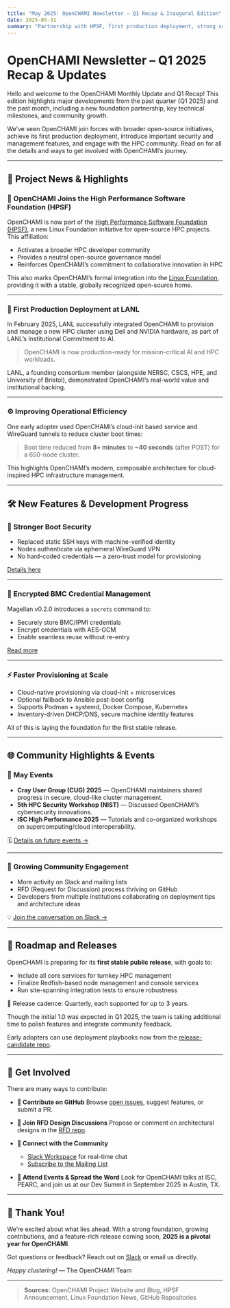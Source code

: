 ```yaml
---
title: "May 2025: OpenCHAMI Newsletter – Q1 Recap & Inaugural Edition"
date: 2025-05-31
summary: "Partnership with HPSF, first production deployment, strong security features, and growing community engagement."
---
```


# OpenCHAMI Newsletter – Q1 2025 Recap & Updates

Hello and welcome to the OpenCHAMI Monthly Update and Q1 Recap! This edition highlights major developments from the past quarter (Q1 2025) and the past month, including a new foundation partnership, key technical milestones, and community growth.

We’ve seen OpenCHAMI join forces with broader open-source initiatives, achieve its first production deployment, introduce important security and management features, and engage with the HPC community. Read on for all the details and ways to get involved with OpenCHAMI’s journey.

---

## 🚀 Project News & Highlights

### 🤝 OpenCHAMI Joins the High Performance Software Foundation (HPSF)

OpenCHAMI is now part of the [High Performance Software Foundation (HPSF)](https://hpsf.io), a new Linux Foundation initiative for open-source HPC projects. This affiliation:

- Activates a broader HPC developer community
- Provides a neutral open-source governance model
- Reinforces OpenCHAMI’s commitment to collaborative innovation in HPC

This also marks OpenCHAMI’s formal integration into the [Linux Foundation](https://www.linuxfoundation.org/), providing it with a stable, globally recognized open-source home.

---

### 🧪 First Production Deployment at LANL

In February 2025, LANL successfully integrated OpenCHAMI to provision and manage a new HPC cluster using Dell and NVIDIA hardware, as part of LANL’s Institutional Commitment to AI.

> OpenCHAMI is now production-ready for mission-critical AI and HPC workloads.

LANL, a founding consortium member (alongside NERSC, CSCS, HPE, and University of Bristol), demonstrated OpenCHAMI’s real-world value and institutional backing.

---

### ⚙️ Improving Operational Efficiency

One early adopter used OpenCHAMI’s cloud-init based service and WireGuard tunnels to reduce cluster boot times:

> Boot time reduced from **8+ minutes** to **~40 seconds** (after POST) for a 650-node cluster.

This highlights OpenCHAMI’s modern, composable architecture for cloud-inspired HPC infrastructure management.

---

## 🛠️ New Features & Development Progress

### 🔐 Stronger Boot Security

- Replaced static SSH keys with machine-verified identity
- Nodes authenticate via ephemeral WireGuard VPN
- No hard-coded credentials — a zero-trust model for provisioning

[Details here](https://github.com/OpenCHAMI/magellan/issues?q=boot+security)

---

### 🔐 Encrypted BMC Credential Management

Magellan v0.2.0 introduces a `secrets` command to:

- Securely store BMC/IPMI credentials
- Encrypt credentials with AES-GCM
- Enable seamless reuse without re-entry

[Read more](https://github.com/OpenCHAMI/magellan/releases)

---

### ⚡ Faster Provisioning at Scale

- Cloud-native provisioning via cloud-init + microservices
- Optional fallback to Ansible post-boot config
- Supports Podman + systemd, Docker Compose, Kubernetes
- Inventory-driven DHCP/DNS, secure machine identity features

All of this is laying the foundation for the first stable release.

---

## 🌐 Community Highlights & Events

### 🧵 May Events

- **Cray User Group (CUG) 2025** — OpenCHAMI maintainers shared progress in secure, cloud-like cluster management.
- **5th HPC Security Workshop (NIST)** — Discussed OpenCHAMI’s cybersecurity innovations.
- **ISC High Performance 2025** — Tutorials and co-organized workshops on supercomputing/cloud interoperability.

🗓 [Details on future events →](https://openchami.org/events)

---

### 💬 Growing Community Engagement

- More activity on Slack and mailing lists
- RFD (Request for Discussion) process thriving on GitHub
- Developers from multiple institutions collaborating on deployment tips and architecture ideas

💡 [Join the conversation on Slack →](https://openchami.org/slack)

---

## 🧭 Roadmap and Releases

OpenCHAMI is preparing for its **first stable public release**, with goals to:

- Include all core services for turnkey HPC management
- Finalize Redfish-based node management and console services
- Run site-spanning integration tests to ensure robustness

🔄 Release cadence: Quarterly, each supported for up to 3 years.

Though the initial 1.0 was expected in Q1 2025, the team is taking additional time to polish features and integrate community feedback.

Early adopters can use deployment playbooks now from the [release-candidate repo](https://github.com/OpenCHAMI/recipes).

---

## 🤝 Get Involved

There are many ways to contribute:

- **🔧 Contribute on GitHub**
  Browse [open issues](https://github.com/OpenCHAMI/openchami.org/issues), suggest features, or submit a PR.

- **💬 Join RFD Design Discussions**
  Propose or comment on architectural designs in the [RFD repo](https://github.com/OpenCHAMI/rfd).

- **💬 Connect with the Community**
  - [Slack Workspace](https://openchami.org/slack) for real-time chat
  - [Subscribe to the Mailing List](https://openchami.org/subscribe)

- **📢 Attend Events & Spread the Word**
  Look for OpenCHAMI talks at ISC, PEARC, and join us at our Dev Summit in September 2025 in Austin, TX.

---

## 🎉 Thank You!

We’re excited about what lies ahead. With a strong foundation, growing contributions, and a feature-rich release coming soon, **2025 is a pivotal year for OpenCHAMI**.

Got questions or feedback? Reach out on [Slack](https://openchami.org/slack) or email us directly.

_Happy clustering!_
— The OpenCHAMI Team

---

> **Sources:** OpenCHAMI Project Website and Blog, HPSF Announcement, Linux Foundation News, GitHub Repositories
